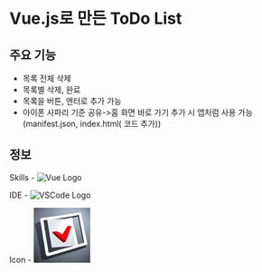 # Vue.js로 만든 ToDo List

## 주요 기능
- 목록 전체 삭제
- 목록별 삭제, 완료
- 목록을 버튼, 엔터로 추가 가능
- 아이폰 사파리 기준 공유->홈 화면 바로 가기 추가 시 앱처럼 사용 가능
(manifest.json, index.html(<link rel="manifest" href="/manifest.json"> 코드 추가))

## 정보
<meta name="theme-color" content="#f6f6f6">

Skills - 
![Vue Logo](https://img.shields.io/badge/Vue.js-35495E?style=for-the-badge&logo=vue.js&logoColor=4FC08D)

IDE - 
![VSCode Logo](https://img.shields.io/badge/Visual_Studio_Code-0078D4?style=for-the-badge&logo=visual%20studio%20code&logoColor=white)

Icon - 
![icon](./assets/icon.png)
